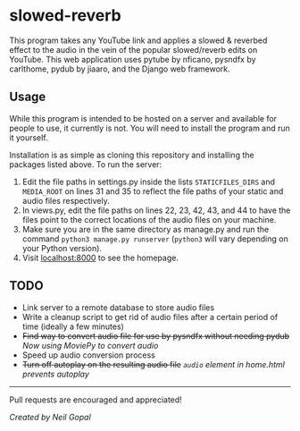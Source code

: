 # slowed-reverb
This program takes any YouTube link and applies a slowed & reverbed effect to the audio in the vein of the popular slowed/reverb edits on YouTube. This web application uses pytube by nficano, pysndfx by carlthome, pydub by jiaaro, and the Django web framework.

## Usage
While this program is intended to be hosted on a server and available for people to use, it currently is not. You will need to install the program and run it yourself.

Installation is as simple as cloning this repository and installing the packages listed above. 
To run the server:
1. Edit the file paths in settings.py inside the lists `STATICFILES_DIRS` and `MEDIA_ROOT` on lines 31 and 35 to reflect the file paths of your static and audio files respectively.
2. In views.py, edit the file paths on lines 22, 23, 42, 43, and 44 to have the files point to the correct locations of the audio files on your machine.
3. Make sure you are in the same directory as manage.py and run the command `python3 manage.py runserver` (`python3` will vary depending on your Python version).
4. Visit [localhost:8000](localhost:8000) to see the homepage.

## TODO
- Link server to a remote database to store audio files
- Write a cleanup script to get rid of audio files after a certain period of time (ideally a few minutes)
- ~~Find way to convert audio file for use by pysndfx without needing pydub~~ *Now using MoviePy to convert audio*
- Speed up audio conversion process
- ~~Turn off autoplay on the resulting audio file~~ *`audio` element in home.html prevents autoplay*

---
Pull requests are encouraged and appreciated!

*Created by Neil Gopal*
